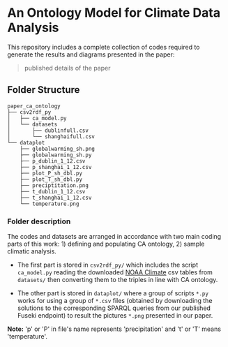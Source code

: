 # An Ontology Model for Climate Data Analysis
This repository includes a complete collection of codes required to generate the results and diagrams presented in the paper: 
> published details of the paper
## Folder Structure
```
paper_ca_ontology
├── csv2rdf_py
│   ├── ca_model.py
│   └── datasets
│       ├── dublinfull.csv
│       └── shanghaifull.csv
└── dataplot
    ├── globalwarming_sh.png
    ├── globalwarming_sh.py
    ├── p_dublin_1_12.csv
    ├── p_shanghai_1_12.csv
    ├── plot_P_sh_dbl.py
    ├── plot_T_sh_dbl.py
    ├── preciptitation.png
    ├── t_dublin_1_12.csv
    ├── t_shanghai_1_12.csv
    └── temperature.png
```
### Folder description
The codes and datasets are arranged in accordance with two main coding parts of this work: 1) defining and populating CA ontology, 2) sample climatic analysis.

- The first part is stored in `csv2rdf_py/` which includes the script `ca_model.py` reading the downloaded [NOAA Climate](https://www.ncdc.noaa.gov/cdo-web/) csv tables from `datasets/`  then converting them to the triples in line with CA ontology.

- The other part is stored in `dataplot/` where a group of scripts `*.py` works for using a group of `*.csv` files (obtained by downloading the solutions to the corresponding SPARQL queries from our published Fuseki endpoint) to result the pictures `*.png` presented in our paper. 

**Note:** 'p' or 'P' in file's name represents 'precipitation' and 't' or 'T' means 'temperature'.
 
